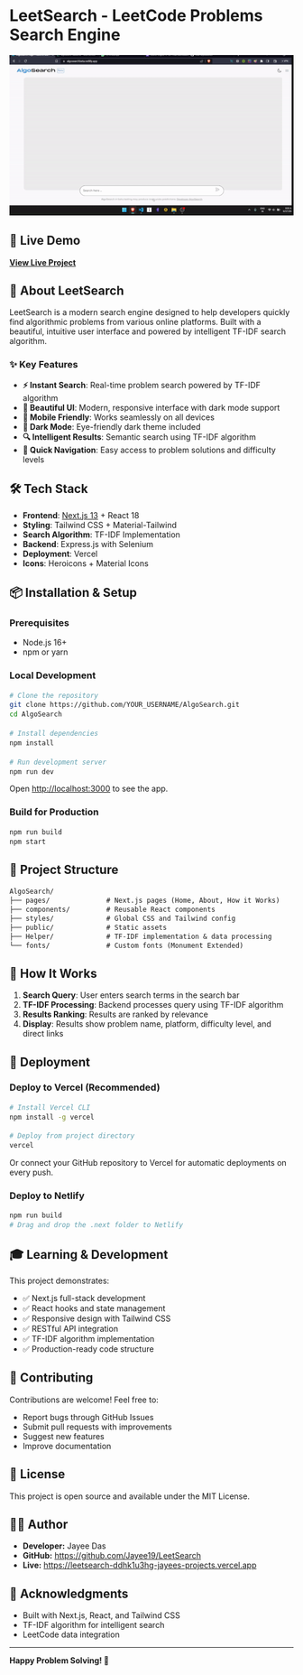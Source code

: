 # LeetSearch - LeetCode Problems Search Engine

![Demo](./ezgif.com-video-to-gif%20(1).gif)

## 🚀 Live Demo

**[View Live Project](https://leetsearch-ddhk1u3hg-jayees-projects.vercel.app/)**

## 📖 About LeetSearch

LeetSearch is a modern search engine designed to help developers quickly find algorithmic problems from various online platforms. Built with a beautiful, intuitive user interface and powered by intelligent TF-IDF search algorithm.

### ✨ Key Features

- **⚡ Instant Search**: Real-time problem search powered by TF-IDF algorithm
- **🎨 Beautiful UI**: Modern, responsive interface with dark mode support
- **📱 Mobile Friendly**: Works seamlessly on all devices
- **🌙 Dark Mode**: Eye-friendly dark theme included
- **🔍 Intelligent Results**: Semantic search using TF-IDF algorithm
- **🎯 Quick Navigation**: Easy access to problem solutions and difficulty levels

## 🛠️ Tech Stack

- **Frontend**: [Next.js 13](https://nextjs.org/) + React 18
- **Styling**: Tailwind CSS + Material-Tailwind
- **Search Algorithm**: TF-IDF Implementation
- **Backend**: Express.js with Selenium
- **Deployment**: Vercel
- **Icons**: Heroicons + Material Icons

## 📦 Installation & Setup

### Prerequisites
- Node.js 16+
- npm or yarn

### Local Development

```bash
# Clone the repository
git clone https://github.com/YOUR_USERNAME/AlgoSearch.git
cd AlgoSearch

# Install dependencies
npm install

# Run development server
npm run dev
```

Open [http://localhost:3000](http://localhost:3000) to see the app.

### Build for Production

```bash
npm run build
npm start
```

## 📁 Project Structure

```
AlgoSearch/
├── pages/              # Next.js pages (Home, About, How it Works)
├── components/         # Reusable React components
├── styles/             # Global CSS and Tailwind config
├── public/             # Static assets
├── Helper/             # TF-IDF implementation & data processing
└── fonts/              # Custom fonts (Monument Extended)
```

## 🔄 How It Works

1. **Search Query**: User enters search terms in the search bar
2. **TF-IDF Processing**: Backend processes query using TF-IDF algorithm
3. **Results Ranking**: Results are ranked by relevance
4. **Display**: Results show problem name, platform, difficulty level, and direct links

## 🚀 Deployment

### Deploy to Vercel (Recommended)

```bash
# Install Vercel CLI
npm install -g vercel

# Deploy from project directory
vercel
```

Or connect your GitHub repository to Vercel for automatic deployments on every push.

### Deploy to Netlify

```bash
npm run build
# Drag and drop the .next folder to Netlify
```

## 🎓 Learning & Development

This project demonstrates:
- ✅ Next.js full-stack development
- ✅ React hooks and state management
- ✅ Responsive design with Tailwind CSS
- ✅ RESTful API integration
- ✅ TF-IDF algorithm implementation
- ✅ Production-ready code structure

## 🤝 Contributing

Contributions are welcome! Feel free to:
- Report bugs through GitHub Issues
- Submit pull requests with improvements
- Suggest new features
- Improve documentation

## 📝 License

This project is open source and available under the MIT License.

## 👨‍💻 Author

- **Developer:** Jayee Das
- **GitHub:** https://github.com/Jayee19/LeetSearch
- **Live:** https://leetsearch-ddhk1u3hg-jayees-projects.vercel.app

## 🙏 Acknowledgments

- Built with Next.js, React, and Tailwind CSS
- TF-IDF algorithm for intelligent search
- LeetCode data integration

---

**Happy Problem Solving! 🎯**
